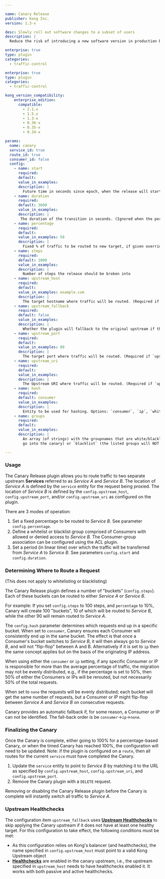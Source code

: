 ```yaml
---

name: Canary Release
publisher: Kong Inc.
version: 1.3-x

desc: Slowly roll out software changes to a subset of users
description: |
  Reduce the risk of introducing a new software version in production by slowly rolling out the change to a small subset of users. This plugin also enables roll back to your original upstream service, or shift all traffic to the new version.

enterprise: true
type: plugin
categories:
  - traffic-control

enterprise: true
type: plugin
categories:
  - traffic-control

kong_version_compatibility:
    enterprise_edition:
      compatible:
        - 2.1.x
        - 1.5.x
        - 1.3-x
        - 0.36-x
        - 0.35-x
        - 0.34-x

params:
  name: canary
  service_id: true
  route_id: true
  consumer_id: false
  config:
    - name: start
      required:
      default:
      value_in_examples:
      description: |
        Future time in seconds since epoch, when the release will start (ignored when percentage is set, or when using whitelist or blacklist)
    - name: duration
      required:
      default: 3600
      value_in_examples:
      description: |
       The duration of the transition in seconds. (Ignored when the percentage is set or when using whitelist or blacklist)
    - name: percentage
      required:
      default:
      value_in_examples: 50
      description: |
        Fixed % of traffic to be routed to new target, if given overrides `start` and `duration`
    - name: steps
      required:
      default: 1000
      value_in_examples:
      description: |
        Number of steps the release should be broken into
    - name: upstream_host
      required:
      default:
      value_in_examples: example.com
      description: |
        The target hostname where traffic will be routed. (Required if `upstream_uri/port` is not set.)
    - name: upstream_fallback
      required:
      default: false
      value_in_examples:
      description: |
        Whether the plugin will fallback to the original upstream if the Canary Upstream doesn't have at least one healthy target. (`upstream_host` must point to a valid Kong Upstream entity.)
    - name: upstream_port
      required:
      default:
      value_in_examples: 80
      description: |
        The target port where traffic will be routed. (Required if `upstream_uri/host` is not set.)
    - name: upstream_uri
      required:
      default:
      value_in_examples:
      description: |
        The Upstream URI where traffic will be routed. (Required if `upstream_host/port` is not set.)
    - name: hash
      required:
      default: consumer
      value_in_examples:
      description: |
        Entity to be used for hashing. Options: `consumer`, `ip`, `whitelist`, `blacklist`, or `none`. Please make sure when using `consumer` or `ip`, to properly set the settings for trusted ips (see settings `trusted_ips` and `real_ip_header` in the Kong config file.)
    - name: groups
      required:
      default:
      value_in_examples:
      description: |
        An array (of strings) with the groupnames that are white/blacklisted. Set `hash` to either `whitelist` (the listed groups
        go into the canary) or `blacklist` (the listed groups will NOT go into the canary.)

---
```


### Usage

The Canary Release plugin allows you to route traffic to two separate upstream
**Services** referred to as _Service A_ and _Service B_. The location of _Service A_
is defined by the `service` entity for the request being proxied. The location
of _Service B_ is defined by the
`config.upstream_host`, `config.upstream_port`, and/or `config.upstream_uri` as
configured on the plugin.

There are 3 modes of operation:

1. Set a fixed percentage to be routed to _Service B_. See parameter
   `config.percentage`.
2. Define a whitelist or blacklist group comprised of Consumers with allowed or denied access to _Service B_.
   The Consumer-group association can be configured using the ACL plugin.
3. Set a period (in linear time) over which the traffic will be transferred
   from _Service A_ to _Service B_. See parameters `config.start` and
   `config.duration`.

### Determining Where to Route a Request

(This does not apply to whitelisting or blacklisting)

The Canary Release plugin defines a number of "buckets" (`config.steps`).
Each of these buckets can be routed to either _Service A_ or _Service B_.

For example: If you set `config.steps` to 100 steps, and `percentage` to 10%,
Canary will create 100 "buckets", 10 of which will be routed to _Service B_,
while the other 90 will remain routed to _Service A_.

The `config.hash` parameter determines which requests end up in a specific bucket.
When set to `consumer`, Canary ensures each Consumer will
consistently end up in the same bucket. The effect is that once a Consumer's bucket
switches to _Service B_, it will then always go to
_Service B_, and will not "flip-flop" between A and B. Alternatively if it is set to
`ip` then the same concept applies but on the basis of the originating IP address.

When using either the `consumer` or `ip` setting, if any specific Consumer or IP
is responsible for more than the average percentage of traffic, the migration
may not be evenly distributed, e.g., if the percentage is set to 50%, then 50% of
either the Consumers or IPs will be rerouted, but not necessarily 50% of the total requests.

When set to `none` the requests will be evenly distributed; each bucket
will get the same number of requests, but a Consumer or IP might flip-flop between
_Service A_ and _Service B_ on consecutive requests.

Canary provides an automatic fallback if, for some reason, a Consumer or IP can
not be identified. The fall-back order is be `consumer`->`ip`->`none`.

### Finalizing the Canary

Once the Canary is complete, either going to 100% for a percentage-based Canary,
or when the timed Canary has reached 100%, the configuration will need to be updated.
Note: if the plugin is configured on a `route`, then all routes for the current
`service` must have completed the Canary.

1. Update the `service` entity to point to _Service B_ by matching it to the URL as
specified by `config.upstream_host`, `config.upstream_uri`, and  `config.upstream_port`.
2. Remove the Canary plugin with a `DELETE` request.

Removing or disabling the Canary Release plugin before the Canary is complete will
instantly switch all traffic to _Service A_.


### Upstream Healthchecks

The configuration item `upstream_fallback` uses
[**Upstream Healthchecks**](/gateway-oss/latest/admin-api/#upstream-objects)
to skip applying the Canary upstream if it does not have at least one healthy
target. For this configuration to take effect, the following conditions must be met:

 - As this configuration relies on Kong's balancer (and healthchecks),
 the name specified in `config.upstream_host` must point to a valid Kong Upstream
 object
 - [**Healthchecks**](/gateway-oss/latest/health-checks-circuit-breakers/) are
 enabled in the canary upstream, i.e., the upstream specified in `upstream_host`
 needs to have healthchecks enabled it. It works with both passive and active
 healthchecks.
